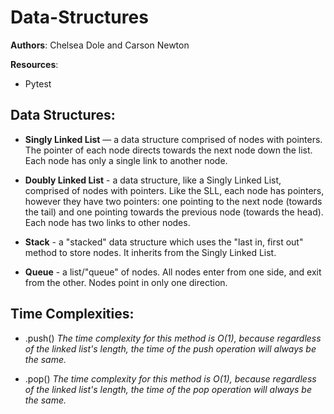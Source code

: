 # Data-Structures

**Authors**: Chelsea Dole and Carson Newton

**Resources**: 
* Pytest

## Data Structures:

* **Singly Linked List** — a data structure comprised of nodes with pointers. The pointer of each node directs towards the next node down the list. Each node has only a single link to another node. 

* **Doubly Linked List** - a data structure, like a Singly Linked List, comprised of nodes with pointers. Like the SLL, each node has pointers, however they have two pointers: one pointing to the next node (towards the tail) and one pointing towards the previous node (towards the head). Each node has two links to other nodes. 

* **Stack** - a "stacked" data structure which uses the "last in, first out" method to store nodes. It inherits from the Singly Linked List. 

* **Queue** - a list/"queue" of nodes. All nodes enter from one side, and exit from the other. Nodes point in only one direction. 

## Time Complexities:

* .push()
    *The time complexity for this method is O(1), because regardless of the linked list's length, the time of the push operation will always be the same.*

* .pop()
    *The time complexity for this method is O(1), because regardless of the linked list's length, the time of the pop operation will always be the same.*

